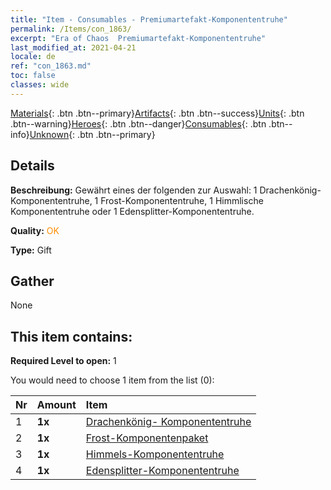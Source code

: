 ```yaml
---
title: "Item - Consumables - Premiumartefakt-​Komponententruhe"
permalink: /Items/con_1863/
excerpt: "Era of Chaos  Premiumartefakt-​Komponententruhe"
last_modified_at: 2021-04-21
locale: de
ref: "con_1863.md"
toc: false
classes: wide
---
```

 [Materials](/de/Items/){: .btn .btn--primary}[Artifacts](/de/Items/Artifacts/){: .btn .btn--success}[Units](/de/Items/Units/){: .btn .btn--warning}[Heroes](/de/Items/Heroes/){: .btn .btn--danger}[Consumables](/de/Items/Consumables/){: .btn .btn--info}[Unknown](/de/Items/Unknown/){: .btn .btn--primary}

## Details
 **Beschreibung:** Gewährt eines der folgenden zur Auswahl: 1 Drachenkönig-Komponententruhe, 1 Frost-Komponententruhe, 1 Himmlische Komponententruhe oder 1 Edensplitter-Komponententruhe.

 **Quality:** <span style="color: #FF8C00">OK</span>

 **Type:** Gift

## Gather

  None

## This item contains:

 **Required Level to open:** 1

 You would need to choose 1 item from the list (0):

  | Nr | Amount |     Item    |
  |:---|:-------|:------------|
  | 1 |  **1x** | [Drachenkönig- Komponententruhe](/de/Items/con_1348/) |  | 
  | 2 |  **1x** | [Frost-Komponentenpaket](/de/Items/con_1352/) |  | 
  | 3 |  **1x** | [Himmels-Komponententruhe](/de/Items/con_1354/) |  | 
  | 4 |  **1x** | [Edensplitter-Komponententruhe](/de/Items/con_1864/) |  | 
